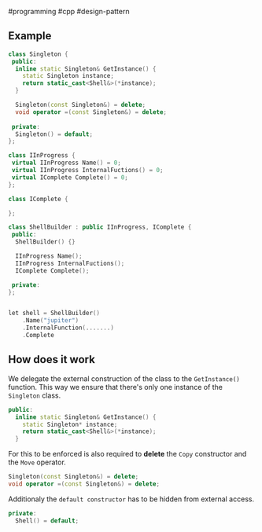 #programming #cpp #design-pattern

## Example

```cpp
class Singleton {
 public:
  inline static Singleton& GetInstance() {
    static Singleton instance;
    return static_cast<Shell&>(*instance);
  }

  Singleton(const Singleton&) = delete;
  void operator =(const Singleton&) = delete;
  
 private:
  Singleton() = default;
};
```

```cpp
class IInProgress {
 virtual IInProgress Name() = 0;
 virtual IInProgress InternalFuctions() = 0;
 virtual IComplete Complete() = 0;
};
```

```cpp
class IComplete {

};
```

```cpp
class ShellBuilder : public IInProgress, IComplete {
 public:
  ShellBuilder() {}

  IInProgress Name();
  IInProgress InternalFuctions();
  IComplete Complete();

 private:
};
```

```cpp

let shell = ShellBuilder()
	.Name("jupiter")
	.InternalFunction(.......)
	.Complete

```

## How does it work

We delegate the external construction of the class to the `GetInstance()` function.
This way we ensure that there's only one instance of the `Singleton` class.

```cpp
public:
  inline static Singleton& GetInstance() {
    static Singleton* instance;
    return static_cast<Shell&>(*instance);
  }
```

For this to be enforced is also required to **delete** the `Copy` constructor and the `Move` operator. 
```cpp
Singleton(const Singleton&) = delete;
void operator =(const Singleton&) = delete;
```

Additionaly the `default constructor` has to be hidden from external access.
```cpp
private:
  Shell() = default;
```
